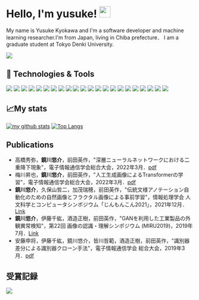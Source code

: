 
<!--
**yusukekyokawa/yusukekyokawa** is a ✨ _special_ ✨ repository because its `README.md` (this file) appears on your GitHub profile.



Here are some ideas to get you started:

- 🔭 I’m currently working on ...
- 👯 I’m looking to collaborate on ...
- 🤔 I’m looking for help with ...
- 💬 Ask me about ...
- 📫 How to reach me: ...
- 😄 Pronouns: ...
- ⚡ Fun fact: ...
-->
# Hello, I'm yusuke! <img src="https://raw.githubusercontent.com/MartinHeinz/MartinHeinz/master/wave.gif" width="30px">
My name is Yusuke Kyokawa and I'm a software developer and machine learning researcher.I'm from Japan, living in Chiba prefecture．
I am a graduate student at Tokyo Denki University.


![](https://vistr.dev/badge?repo=yusukekyokawa.yusukekyokawa)


## 🔧 Technologies & Tools
![](https://img.shields.io/badge/Machine-NVIDIA-informational?style=flat&logo=nvidia&logoColor=white&color=2bbc8a)
![](https://img.shields.io/badge/OS-Ubuntu-informational?style=flat&logo=ubuntu&logoColor=white&color=2bbc8a)
![](https://img.shields.io/badge/OS-macOS-informational?style=flat&logo=macOS&logoColor=white&color=2bbc8a)
![](https://img.shields.io/badge/Editor-VSCode-informational?style=flat&logo=visualstudiocode&logoColor=white&color=2bbc8a)
![](https://img.shields.io/badge/Code-Python-informational?style=flat&logo=python&logoColor=white&color=2bbc8a)
![](https://img.shields.io/badge/Code-JavaScript-informational?style=flat&logo=javascript&logoColor=white&color=2bbc8a)
![](https://img.shields.io/badge/Code-TypeScript-informational?style=flat&logo=typescript&logoColor=white&color=2bbc8a)
![](https://img.shields.io/badge/Code-R-informational?style=flat&logo=r&logoColor=white&color=2bbc8a)
![](https://img.shields.io/badge/Code-C++-informational?style=flat&logo=cpluscplus&logoColor=white&color=2bbc8a)
![](https://img.shields.io/badge/Framework-PyTorch-informational?style=flat&logo=pytorch&logoColor=white&color=2bbc8a)
![](https://img.shields.io/badge/Framework-Tensorflow-informational?style=flat&logo=tensorflow&logoColor=white&color=2bbc8a)
![](https://img.shields.io/badge/Framework-OpenCV-informational?style=flat&logo=opencv&logoColor=white&color=2bbc8a)
![](https://img.shields.io/badge/Framework-scikit-learn-informational?style=flat&logo=scikitlearn&logoColor=white&color=2bbc8a)
![](https://img.shields.io/badge/Framework-pandas-informational?style=flat&logo=pandas&logoColor=white&color=2bbc8a)
![](https://img.shields.io/badge/Framework-Flask-informational?style=flat&logo=flask&logoColor=white&color=2bbc8a)
![](https://img.shields.io/badge/Framework-Django-informational?style=flat&logo=django&logoColor=white&color=2bbc8a)
![](https://img.shields.io/badge/Framework-React-informational?style=flat&logo=react&logoColor=white&color=2bbc8a)
![](https://img.shields.io/badge/Framework-Vue-informational?style=flat&logo=vue.js&logoColor=white&color=2bbc8a)
![](https://img.shields.io/badge/Framework-Pytest-informational?style=flat&logo=pytest&logoColor=white&color=2bbc8a)
![](https://img.shields.io/badge/Shell-Bash-informational?style=flat&logo=gnu-bash&logoColor=white&color=2bbc8a)
![](https://img.shields.io/badge/Tools-MySQL-informational?style=flat&logo=mysql&logoColor=white&color=2bbc8a)
![](https://img.shields.io/badge/Tools-Docker-informational?style=flat&logo=docker&logoColor=white&color=2bbc8a)


## &#x1f4c8;My stats
[![my github stats](https://github-readme-stats.vercel.app/api?username=yusukekyokawa&count_private=true&show_icons=true&include_all_commits=true)](https://github.com/anuraghazra/github-readme-stats)
[![Top Langs](https://github-readme-stats.vercel.app/api/top-langs/?username=yusukekyokawa&layout=compact&langs_count=8&hide=html,css)](https://github.com/anuraghazra/github-readme-stats)

## Publications
- 高橋秀弥，**鏡川悠介**，前田英作，"深層ニューラルネットワークにおける二重降下現象"，電子情報通信学会総合大会，2022年3月．[pdf](https://www.ieice.org/~iss/jpn/Publications/issposter_2022/data/pdf/ISS-SP-028.pdf)
- 梅川昇也，**鏡川悠介**，前田英作，"人工生成画像によるTransformerの学習"，電子情報通信学会総合大会，2022年3月．[pdf](https://www.ieice.org/~iss/jpn/Publications/issposter_2022/data/pdf/ISS-SP-016.pdf)
- **鏡川悠介**，久保山哲二，加茂瑞穂，前田英作，"伝統文様アノテーション自動化のための自然画像とフラクタル画像による事前学習"，情報処理学会 人文科学とコンピュータシンポジウム「じんもんこん2021」，2021年12月．[Link](https://ipsj.ixsq.nii.ac.jp/ej/?action=pages_view_main&active_action=repository_view_main_item_detail&item_id=215799&item_no=1&page_id=13&block_id=8)
- **鏡川悠介**，伊藤千紘，酒造正樹，前田英作，"GANを利用した工業製品の外観異常検知"，第22回 画像の認識・理解シンポジウム (MIRU2019)，2019年7月．[Link](http://cvim.ipsj.or.jp/MIRU2019/index.php?id=day3)
- 安藤申将，伊藤千紘，鏡川悠介，皆川哲範，酒造正樹，前田英作，"識別器差分による識別器クローン手法"，電子情報通信学会 総合大会，2019年3月．[pdf](https://www.ieice.org/~iss/jpn/Publications/issposter_2019/data/pdf/ISS-SP-043.pdf)

## 受賞記録

![](https://img.shields.io/badge/Framework-scikit-learn-informational?style=flat&logo=scikitlearn&logoColor=white&color=2bbc8a)
